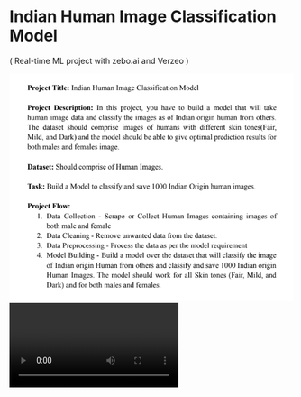 # Indian Human Image Classification Model
( Real-time ML project with zebo.ai and Verzeo )

![](Task.png)
![](datacleaning_L1_B8.mp4)

